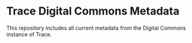 # Trace Digital Commons Metadata

This repository includes all current metadata from the Digital Commons instance of Trace.
